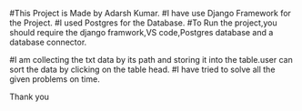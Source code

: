 #This Project is Made by Adarsh Kumar.
#I have use Django Framework for the Project.
#I used Postgres for the Database.
#To Run the project,you should require the django framwork,VS code,Postgres database and a database connector.

#I am collecting the txt data by its path and storing it into the table.user can sort the data by clicking on the table head.
#I have tried to solve all the given problems on time.

Thank you